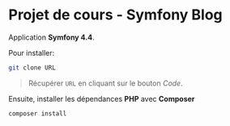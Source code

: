 # Projet de cours - Symfony Blog

Application **Symfony 4.4**.

Pour installer:
```sh
git clone URL
```
>Récupérer `URL` en cliquant sur le bouton *Code*.

Ensuite, installer les dépendances **PHP** avec **Composer**
```sh
composer install
```